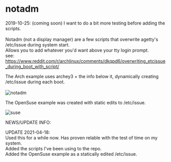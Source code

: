 # notadm<br>

2019-10-25: (coming soon) I want to do a bit more testing before adding the scripts.				<br>
														<br>
Notadm (not a display manager) are a few scripts that overwrite agetty's /etc/issue during system start.	<br>
Allows you to add whatever you'd want above your tty login prompt. 						<br>
see: https://www.reddit.com/r/archlinux/comments/dkqpd6/overwriting_etcissue_during_boot_with_script/		<br>

The Arch example uses archey3 + the info below it, dynamically creating /etc/issue during each boot.		<br>
																												<br>
![notadm](https://user-images.githubusercontent.com/36802396/67612285-34682780-f756-11e9-9b12-75b8f92018e4.png) <br>

The OpenSuse example was created with static edits to /etc/issue.						<br>

![suse](https://user-images.githubusercontent.com/36802396/115166350-906bed80-a067-11eb-8721-9126a1bf41da.png)	<br>


NEWS/UPDATE INFO:												<br>


UPDATE 2021-04-18:												<br>
Used this for a while now. Has proven relable with the test of time on my system.				<br>
Added the scripts I've been using to the repo.									<br>
Added the OpenSuse example as a statically edited /etc/issue.							<br>
